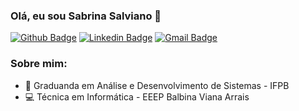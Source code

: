 ### Olá, eu sou Sabrina Salviano 👋


[![Github Badge](https://img.shields.io/badge/-Github-000?style=flat-square&logo=Github&logoColor=white&link=https://github.com/SabrinaSalviano)](https://github.com/SabrinaSalviano)
[![Linkedin Badge](https://img.shields.io/badge/-LinkedIn-blue?style=flat-square&logo=Linkedin&logoColor=white&link=https://www.linkedin.com/in/sabrina-salviano-528475206/)](https://www.linkedin.com/in/sabrina-salviano-528475206/)
[![Gmail Badge](https://img.shields.io/badge/-Gmail-c14438?style=flat-square&logo=Gmail&logoColor=white&link=mailto:meu_email)](mailto:sabrina.salviano0934@gmail.com)


### Sobre mim:
* :school: Graduanda em Análise e Desenvolvimento de Sistemas - IFPB
* :computer: Técnica em Informática - EEEP Balbina Viana Arrais 
